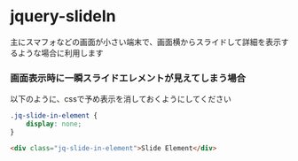 jquery-slideIn
==============

主にスマフォなどの画面が小さい端末で、画面横からスライドして詳細を表示するような場合に利用します 


### 画面表示時に一瞬スライドエレメントが見えてしまう場合

以下のように、cssで予め表示を消しておくようにしてください
```css
.jq-slide-in-element {
    display: none;
}
```
```html
<div class="jq-slide-in-element">Slide Element</div>
```
